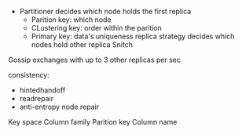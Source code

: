 * Partitioner decides which node holds the first replica
  * Parition key: which node
  * CLustering key: order within the parition
  * Primary key: data's uniqueness
replica strategy decides which nodes hold other replica
Snitch

Gossip exchanges with up to 3 other replicas per sec

consistency: 
* hintedhandoff
* readrepair
* anti-entropy node repair

Key space
Column family
Parition key
Column name

